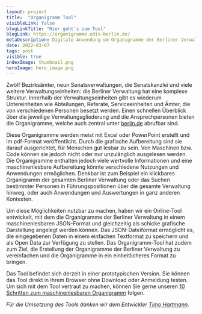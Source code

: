 ```yaml
---
layout: project
title:  "Organigramm Tool"
visibleLink: false
blogLinkTitle: "Hier geht's zum Tool"
blogLink: https://organigramme.odis-berlin.de/
metaDescription: Digitale Anwendung um Organigramme der Berliner Verwaltung einheitlicher und maschinenlesbar zu gestalten.
date: 2022-03-07
tags: post
visible: true
indexImage: thumbnail.png
heroImage: hero_image.png
---
```


Zwölf Bezirksämter, neun Senatsverwaltungen, die Senatskanzlei und viele weitere Verwaltungseinheiten: die Berliner Verwaltung hat eine komplexe Struktur. Innerhalb der Verwaltungseinheiten gibt es wiederum Untereinheiten wie Abteilungen, Referate, Serviceeinheiten und Ämter, die von verschiedenen Personen besetzt werden. Einen schnellen Überblick über die jeweilige Verwaltungsgliederung und die Ansprechpersonen bieten die Organigramme, welche auch zentral unter [berlin.de](https://service.berlin.de/verwaltungsgliederung-organigramme/) abrufbar sind.  

Diese Organigramme werden meist mit Excel oder PowerPoint erstellt und im pdf-Format veröffentlicht. Durch die grafische Aufbereitung sind sie darauf ausgerichtet, für Menschen gut lesbar zu sein. Von Maschinen bzw. Code können sie jedoch nicht oder nur unzulänglich ausgelesen werden. Die Organigramme enthalten jedoch viele wertvolle Informationen und eine maschinenlesbare Aufbereitung könnte verschiedene Nutzungen und Anwendungen ermöglichen. Denkbar ist zum Beispiel ein klickbares Organigramm der gesamten Berliner Verwaltung oder das Suchen bestimmter Personen in Führungspositionen über die gesamte Verwaltung hinweg, oder auch Anwendungen und Auswertungen in ganz anderen Kontexten.  

Um diese Möglichkeiten nutzbar zu machen, haben wir ein Online-Tool entwickelt, mit dem die Organigramme der Berliner Verwaltung in einem maschinenlesbaren JSON-Format und gleichzeitig als schicke grafische Darstellung angelegt werden können. Das JSON-Dateiformat ermöglicht es, die eingegebenen Daten in einem einfachen Textformat zu speichern und als Open Data zur Verfügung zu stellen. Das Organigramm-Tool hat zudem zum Ziel, die Erstellung der Organigramme der Berliner Verwaltung zu vereinfachen und die Organigramme in ein einheitlicheres Format zu bringen.

Das Tool befindet sich derzeit in einer prototypischen Version. Sie können das Tool direkt in Ihrem Browser ohne Download oder Anmeldung testen. Um sich mit dem Tool vertraut zu machen, können Sie gerne unseren [10 Schritten zum maschinenlesbaren Organigramm](guide) folgen.

*Für die Umsetzung des Tools danken wir dem Entwickler* [*Timo Hartmann*](https://de.linkedin.com/in/timo-hartmann-313a79124).